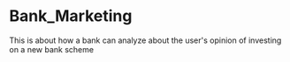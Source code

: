 # Bank_Marketing
This is about how a bank can analyze about the user's opinion of investing on a new bank scheme
